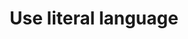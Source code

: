 ---
title: Use literal language
permalink: /coga-draft/guide/clear/literal-language
github:
  repository: w3c/wai-coga
layout: guide
feedbackmail: wai@w3.org

---